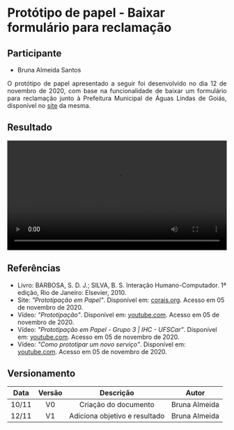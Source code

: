 # Protótipo de papel - Baixar formulário para reclamação

## Participante
- Bruna Almeida Santos


<p align="justify">O protótipo de papel apresentado a seguir foi desenvolvido no dia 12 de novembro de 2020, com base na funcionalidade de baixar um formulário para reclamação junto à Prefeitura Municipal de Águas Lindas de Goiás, disponível no <a href="https://aguaslindasdegoias.go.gov.br/">site</a> da mesma.</p>

## Resultado

<p align="justify"></p>
<video style="width:100%" controls src="../../imagens/prototipo_papel_4.mp4" type="video/mp4"></video>


## Referências

- Livro: BARBOSA, S. D. J.; SILVA, B. S. Interação Humano-Computador. 1ª edição, Rio de Janeiro: Elsevier, 2010.
- Site: <i>"Prototipação em Papel"</i>. Disponível em: <a href="https://corais.org/node/138">corais.org</a>. Acesso em 05 de novembro de 2020.
- Vídeo: <i>"Prototipação"</i>. Disponível em: <a href="https://youtu.be/gDopKgFRBzQ">youtube.com</a>. Acesso em 05 de novembro de 2020.
- Vídeo: <i>"Prototipação em Papel - Grupo 3 | IHC - UFSCar"</i>. Disponível em: <a href="https://youtu.be/SSFDZrqxUbg">youtube.com</a>. Acesso em 05 de novembro de 2020.
- Vídeo: <i>"Como prototipar um novo serviço"</i>. Disponível em: <a href="https://youtu.be/2G7hSOV4egs">youtube.com</a>. Acesso em 05 de novembro de 2020.

## Versionamento

| Data | Versão |           Descrição             |    Autor    |
|:----:|:------:|:-------------------------------:|:-----------:|
|10/11 |V0      |     Criação do documento        |Bruna Almeida|
|12/11 |V1      |  Adiciona objetivo e resultado  |Bruna Almeida|